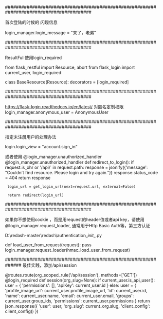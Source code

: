 
########################################################################################

 首次登陆的时候的 闪现信息

 login_manager.login_message = "来了，老弟”

########################################################################################

 ResultFul 使用login_required

 from flask_restful import Resource, abort
 from flask_login import current_user, login_required

 class BaseResource(Resource):
     decorators = [login_required]

########################################################################################

 https://flask-login.readthedocs.io/en/latest/ 对匿名定制权限
 login_manager.anonymous_user = AnonymousUser

########################################################################################

 指定未注册用户的处理办法

 login.login_view = "account.sign_in"

 或者使用 @login_manager.unauthorized_handler
 @login_manager.unauthorized_handler
 def redirect_to_login():
     if request.is_xhr or '/api/' in request.path:
         response = jsonify({'message': "Couldn't find resource. Please login and try again."})
         response.status_code = 404
         return response

     login_url = get_login_url(next=request.url, external=False)

     return redirect(login_url)

########################################################################################

 如果你不想使用cookie ，而是用request的header值或者api key，请使用 @login_manager.request_loader, 通常用于Http Basic Auth等，第三方认证

 D:\redash-master\redash\authentication\__init__.py

 def load_user_from_request(request):
         pass
 login_manager.request_loader(hmac_load_user_from_request)

##############################################################
 最佳实践，添加/api/session

@routes.route(org_scoped_rule('/api/session'), methods=['GET'])
@login_required
 def session(org_slug=None):
     if current_user.is_api_user():
         user = {
             'permissions': [],
             'apiKey': current_user.id
         }
     else:
         user = {
             'profile_image_url': current_user.profile_image_url,
             'id': current_user.id,
             'name': current_user.name,
             'email': current_user.email,
             'groups': current_user.group_ids,
             'permissions': current_user.permissions
         }
     return json_response({
         'user': user,
         'org_slug': current_org.slug,
         'client_config': client_config()
     })
`
